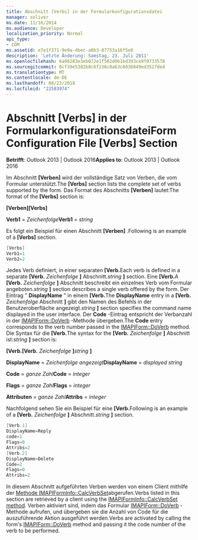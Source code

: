 ```yaml
---
title: Abschnitt [Verbs] in der Formularkonfigurationsdatei
manager: soliver
ms.date: 11/16/2014
ms.audience: Developer
localization_priority: Normal
api_type:
- COM
ms.assetid: e7e1f371-9e9a-4bec-a0b3-87753a16f5e0
description: 'Letzte Änderung: Samstag, 23. Juli 2011'
ms.openlocfilehash: 6a06283e3eb072e1f502d0b1bd303ce9f0733578
ms.sourcegitcommit: 0cf39e5382b8c6f236c8a63c6036849ed3527ded
ms.translationtype: MT
ms.contentlocale: de-DE
ms.lasthandoff: 08/23/2018
ms.locfileid: "22583974"
---
```

# <a name="form-configuration-file-verbs-section"></a><span data-ttu-id="ad172-103">Abschnitt [Verbs] in der Formularkonfigurationsdatei</span><span class="sxs-lookup"><span data-stu-id="ad172-103">Form Configuration File [Verbs] Section</span></span>

  
  
<span data-ttu-id="ad172-104">**Betrifft**: Outlook 2013 | Outlook 2016</span><span class="sxs-lookup"><span data-stu-id="ad172-104">**Applies to**: Outlook 2013 | Outlook 2016</span></span> 
  
<span data-ttu-id="ad172-105">Im Abschnitt **[Verben]** wird der vollständige Satz von Verben, die vom Formular unterstützt.</span><span class="sxs-lookup"><span data-stu-id="ad172-105">The **[Verbs]** section lists the complete set of verbs supported by the form.</span></span> <span data-ttu-id="ad172-106">Das Format des Abschnitts **[Verben]** lautet:</span><span class="sxs-lookup"><span data-stu-id="ad172-106">The format of the **[Verbs]** section is:</span></span> 
  
 <span data-ttu-id="ad172-107">**[Verben]**</span><span class="sxs-lookup"><span data-stu-id="ad172-107">**[Verbs]**</span></span>
  
 <span data-ttu-id="ad172-108">**Verb1** =  _Zeichenfolge_</span><span class="sxs-lookup"><span data-stu-id="ad172-108">**Verb1** =  _string_</span></span>
  
<span data-ttu-id="ad172-109">Es folgt ein Beispiel für einen Abschnitt **[Verben]** .</span><span class="sxs-lookup"><span data-stu-id="ad172-109">Following is an example of a **[Verbs]** section.</span></span> 
  
```cpp
[Verbs]
Verb1=1
Verb2=2

```

<span data-ttu-id="ad172-110">Jedes Verb definiert, in einer separaten **[Verb.**</span><span class="sxs-lookup"><span data-stu-id="ad172-110">Each verb is defined in a separate **[Verb.**</span></span> <span data-ttu-id="ad172-111">_Zeichenfolge_ **]** Abschnitt.</span><span class="sxs-lookup"><span data-stu-id="ad172-111">_string_ **]** section.</span></span> <span data-ttu-id="ad172-112">Eine **[Verb.**</span><span class="sxs-lookup"><span data-stu-id="ad172-112">A **[Verb.**</span></span> <span data-ttu-id="ad172-113">_Zeichenfolge_ **]** Abschnitt beschreibt ein einzelnes Verb vom Formular angeboten.</span><span class="sxs-lookup"><span data-stu-id="ad172-113">_string_ **]** section describes a single verb offered by the form.</span></span> <span data-ttu-id="ad172-114">Der Eintrag " **DisplayName** " in einem **[Verb.**</span><span class="sxs-lookup"><span data-stu-id="ad172-114">The **DisplayName** entry in a **[Verb.**</span></span> <span data-ttu-id="ad172-115">_Zeichenfolge_ Abschnitt **]** gibt den Namen des Befehls in der Benutzeroberfläche angezeigt.</span><span class="sxs-lookup"><span data-stu-id="ad172-115">_string_ **]** section specifies the command name displayed in the user interface.</span></span> <span data-ttu-id="ad172-116">Der **Code** -Eintrag entspricht der Verbanzahl in der [IMAPIForm::DoVerb](imapiform-doverb.md) -Methode übergeben.</span><span class="sxs-lookup"><span data-stu-id="ad172-116">The **Code** entry corresponds to the verb number passed in the [IMAPIForm::DoVerb](imapiform-doverb.md) method.</span></span> <span data-ttu-id="ad172-117">Die Syntax für die **[Verb.**</span><span class="sxs-lookup"><span data-stu-id="ad172-117">The syntax for the **[Verb.**</span></span> <span data-ttu-id="ad172-118">_Zeichenfolge_ **]** Abschnitt ist:</span><span class="sxs-lookup"><span data-stu-id="ad172-118">_string_ **]** section is:</span></span> 
  
 <span data-ttu-id="ad172-119">**[Verb.**</span><span class="sxs-lookup"><span data-stu-id="ad172-119">**[Verb.**</span></span> <span data-ttu-id="ad172-120">_Zeichenfolge_ **]**</span><span class="sxs-lookup"><span data-stu-id="ad172-120">_string_ **]**</span></span>
  
 <span data-ttu-id="ad172-121">**DisplayName** =  _Zeichenfolge angezeigt_</span><span class="sxs-lookup"><span data-stu-id="ad172-121">**DisplayName** =  _displayed string_</span></span>
  
 <span data-ttu-id="ad172-122">**Code** =  _ganze Zahl_</span><span class="sxs-lookup"><span data-stu-id="ad172-122">**Code** =  _integer_</span></span>
  
 <span data-ttu-id="ad172-123">**Flags** =  _ganze Zahl_</span><span class="sxs-lookup"><span data-stu-id="ad172-123">**Flags** =  _integer_</span></span>
  
 <span data-ttu-id="ad172-124">**Attributen** =  _ganze Zahl_</span><span class="sxs-lookup"><span data-stu-id="ad172-124">**Attribs** =  _integer_</span></span>
  
<span data-ttu-id="ad172-125">Nachfolgend sehen Sie ein Beispiel für eine **[Verb.**</span><span class="sxs-lookup"><span data-stu-id="ad172-125">Following is an example of a **[Verb.**</span></span> <span data-ttu-id="ad172-126">_Zeichenfolge_ **]** Abschnitt.</span><span class="sxs-lookup"><span data-stu-id="ad172-126">_string_ **]** section.</span></span> 
  
```cpp
[Verb.1]
DisplayName=Reply
code=1
Flags=0
Attribs=2
[Verb.2]
DisplayName=Delete
Code=2
Flags=0
Attribs=2

```

<span data-ttu-id="ad172-127">In diesem Abschnitt aufgeführten Verben werden von einem Client mithilfe der [Methode IMAPIFormInfo::CalcVerbSet](imapiforminfo-calcverbset.md)abgerufen.</span><span class="sxs-lookup"><span data-stu-id="ad172-127">Verbs listed in this section are retrieved by a client using the [IMAPIFormInfo::CalcVerbSet method](imapiforminfo-calcverbset.md).</span></span> <span data-ttu-id="ad172-128">Verben aktiviert sind, indem das Formular [IMAPIForm::DoVerb](imapiform-doverb.md) -Methode aufrufen, und übergeben sie die Anzahl von Code für die auszuführende Aktion ausgeführt werden.</span><span class="sxs-lookup"><span data-stu-id="ad172-128">Verbs are activated by calling the form's [IMAPIForm::DoVerb](imapiform-doverb.md) method and passing it the code number of the verb to be performed.</span></span> 
  

